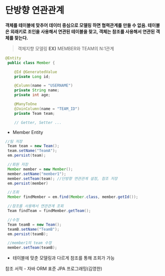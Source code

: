 # 단방향 연관관계

**객체를 테이블에 맞추어 데이터 중심으로 모델링 하면 협력관계를 만들 수 없음. 테이블은 외래키로 조인을 사용해서 연관된 테이블을 찾고, 객체는 참조를 사용해서 연관된 객체를 찾는다.**

> 객체지향 모델링 **EX)** MEMBER와 TEAM의 N:1관계  

```java
@Entity
 public class Member { 

    @Id @GeneratedValue
    private Long id;

    @Column(name = "USERNAME")
    private String name;
    private int age;

    @ManyToOne
    @JoinColumn(name = "TEAM_ID")
    private Team team;

    // Getter, Setter ...
```
- Member Entity

```java
//팀 저장
 Team team = new Team();
 team.setName("TeamA");
 em.persist(team);

 //회원 저장
 Member member = new Member();
 member.setName("member1");
 member.setTeam(team); //단방향 연관관계 설정, 참조 저장
 em.persist(member)

 //조회
 Member findMember = em.find(Member.class, member.getId());

 //참조를 사용해서 연관관계 조회
 Team findTeam = findMember.getTeam();

 //수정
 Team teamB = new Team();
 teamB.setName("TeamB");
 em.persist(teamB);

 //member1의 team 수정
 member.setTeam(teamB);
```
- 테이블에 맞춘 모델링과 다르게 참조를 통해 조회가 가능

참조 서적 - 자바 ORM 표준 JPA 프로그래밍(김영한)



